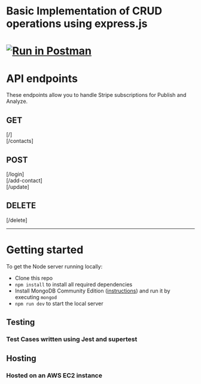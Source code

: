 # Basic Implementation of CRUD operations using express.js

# [![Run in Postman](https://run.pstmn.io/button.svg)](https://app.getpostman.com/run-collection/6cfa069e1b6bf893c40c)

# API endpoints

These endpoints allow you to handle Stripe subscriptions for Publish and Analyze.

## GET
 [/] <br/>
 [/contacts] <br/>

## POST
 [/login] <br/>
 [/add-contact] <br/>
 [/update] <br/>
 
## DELETE
 [/delete] <br/>
___

# Getting started

To get the Node server running locally:

- Clone this repo
- `npm install` to install all required dependencies
- Install MongoDB Community Edition ([instructions](https://docs.mongodb.com/manual/installation/#tutorials)) and run it by executing `mongod`
- `npm run dev` to start the local server



<h2>Testing</h2>

<h3>Test Cases written using Jest and supertest</h3>

<h2>Hosting</h2>

<h3>Hosted on an AWS EC2 instance</h3>


